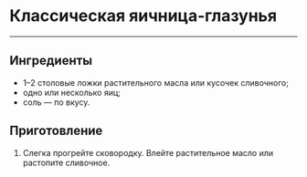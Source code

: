 [//]: # ( Создать локальный репозиторий )
[//]: # ( Добавить файл md с осмысленным содержанием.Например, рецепт какого-то блюда или инструкцию как починить компьютер...)
[//]: # ( Сделать 7-10 коммитов с разными шагами,приложить архив с папкой .git )

# Классическая яичница‑глазунья
---
## Ингредиенты
+ 1–2 столовые ложки растительного масла или кусочек сливочного;
+ одно или несколько яиц;
+ соль — по вкусу.

## Приготовление
1. Слегка прогрейте сковородку. Влейте растительное масло или растопите сливочное.
